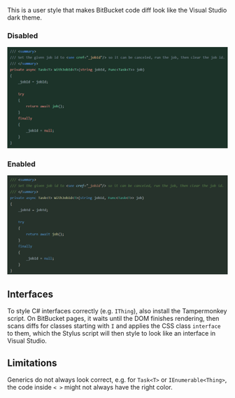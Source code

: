 This is a user style that makes BitBucket code diff look like the Visual Studio dark theme.

### Disabled

![Screenshot with the style disabled](disabled.png)

### Enabled

![Screenshot with the style enabled](enabled.png)

## Interfaces
To style C# interfaces correctly (e.g. `IThing`), also install the Tampermonkey script. On BitBucket pages, it waits until the DOM finishes rendering, then scans diffs for classes starting with `I` and applies the CSS class `interface` to them, which the Stylus script will then style to look like an interface in Visual Studio.

## Limitations

Generics do not always look correct, e.g. for `Task<T>` or `IEnumerable<Thing>`, the code inside `< >` might not always have the right color.
